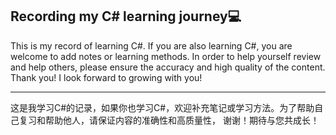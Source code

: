 ## Recording my C# learning journey💻
This is my record of learning C#. If you are also learning C#, you are welcome to add notes or learning methods. 
In order to help yourself review and help others, please ensure the accuracy and high quality of the content. 
Thank you! I look forward to growing with you!

----------------------------------------------------------------------------------------------------------------

这是我学习C#的记录，如果你也学习C#，欢迎补充笔记或学习方法。为了帮助自己复习和帮助他人，请保证内容的准确性和高质量性，
谢谢！期待与您共成长！

